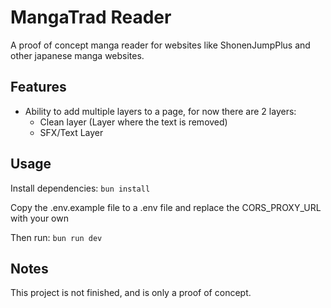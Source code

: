 # MangaTrad Reader

A proof of concept manga reader for websites like ShonenJumpPlus and other japanese manga websites.

## Features

- Ability to add multiple layers to a page, for now there are 2 layers:
  - Clean layer (Layer where the text is removed)
  - SFX/Text Layer

## Usage

Install dependencies: `bun install`

Copy the .env.example file to a .env file and replace the CORS_PROXY_URL with your own

Then run: `bun run dev`

## Notes

This project is not finished, and is only a proof of concept.
